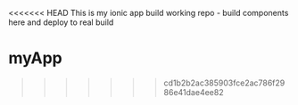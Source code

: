 <<<<<<< HEAD
This is my ionic app build working repo - build components here and deploy to real build
# myApp
>>>>>>> cd1b2b2ac385903fce2ac786f2986e41dae4ee82
